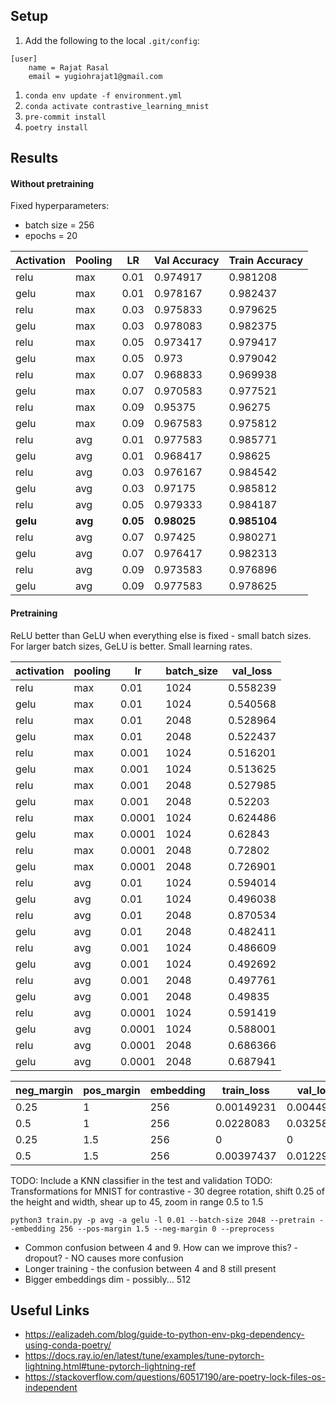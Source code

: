 ## Setup

1. Add the following to the local `.git/config`:
```
[user]
    name = Rajat Rasal
    email = yugiohrajat1@gmail.com
```
1. `conda env update -f environment.yml`
1. `conda activate contrastive_learning_mnist`
1. `pre-commit install`
1. `poetry install`

## Results
#### Without pretraining
Fixed hyperparameters:
- batch size = 256
- epochs = 20

| Activation   | Pooling   |   LR |   Val Accuracy |   Train Accuracy |
|--------------|-----------|------|-----------|-------------|
| relu         | max       | 0.01 |  0.974917 |    0.981208 |
| gelu         | max       | 0.01 |  0.978167 |    0.982437 |
| relu         | max       | 0.03 |  0.975833 |    0.979625 |
| gelu         | max       | 0.03 |  0.978083 |    0.982375 |
| relu         | max       | 0.05 |  0.973417 |    0.979417 |
| gelu         | max       | 0.05 |  0.973    |    0.979042 |
| relu         | max       | 0.07 |  0.968833 |    0.969938 |
| gelu         | max       | 0.07 |  0.970583 |    0.977521 |
| relu         | max       | 0.09 |  0.95375  |    0.96275  |
| gelu         | max       | 0.09 |  0.967583 |    0.975812 |
| relu         | avg       | 0.01 |  0.977583 |    0.985771 |
| gelu         | avg       | 0.01 |  0.968417 |    0.98625  |
| relu         | avg       | 0.03 |  0.976167 |    0.984542 |
| gelu         | avg       | 0.03 |  0.97175  |    0.985812 |
| relu         | avg       | 0.05 |  0.979333 |    0.984187 |
| **gelu**         | **avg**       | **0.05** |  **0.98025**  |    **0.985104** |
| relu         | avg       | 0.07 |  0.97425  |    0.980271 |
| gelu         | avg       | 0.07 |  0.976417 |    0.982313 |
| relu         | avg       | 0.09 |  0.973583 |    0.976896 |
| gelu         | avg       | 0.09 |  0.977583 |    0.978625 |

#### Pretraining
ReLU better than GeLU when everything else is fixed - small batch sizes.
For larger batch sizes, GeLU is better.
Small learning rates.

| activation   | pooling   |     lr |   batch_size |   val_loss |
|--------------|-----------|--------|--------------|------------|
| relu         | max       | 0.01   |         1024 |   0.558239 |
| gelu         | max       | 0.01   |         1024 |   0.540568 |
| relu         | max       | 0.01   |         2048 |   0.528964 |
| gelu         | max       | 0.01   |         2048 |   0.522437 |
| relu         | max       | 0.001  |         1024 |   0.516201 |
| gelu         | max       | 0.001  |         1024 |   0.513625 |
| relu         | max       | 0.001  |         2048 |   0.527985 |
| gelu         | max       | 0.001  |         2048 |   0.52203  |
| relu         | max       | 0.0001 |         1024 |   0.624486 |
| gelu         | max       | 0.0001 |         1024 |   0.62843  |
| relu         | max       | 0.0001 |         2048 |   0.72802  |
| gelu         | max       | 0.0001 |         2048 |   0.726901 |
| relu         | avg       | 0.01   |         1024 |   0.594014 |
| gelu         | avg       | 0.01   |         1024 |   0.496038 |
| relu         | avg       | 0.01   |         2048 |   0.870534 |
| gelu         | avg       | 0.01   |         2048 |   0.482411 |
| relu         | avg       | 0.001  |         1024 |   0.486609 |
| gelu         | avg       | 0.001  |         1024 |   0.492692 |
| relu         | avg       | 0.001  |         2048 |   0.497761 |
| gelu         | avg       | 0.001  |         2048 |   0.49835  |
| relu         | avg       | 0.0001 |         1024 |   0.591419 |
| gelu         | avg       | 0.0001 |         1024 |   0.588001 |
| relu         | avg       | 0.0001 |         2048 |   0.686366 |
| gelu         | avg       | 0.0001 |         2048 |   0.687941 |


|   neg_margin |   pos_margin |   embedding |   train_loss |   val_loss |
|--------------|--------------|-------------|--------------|------------|
|         0.25 |          1   |         256 |   0.00149231 | 0.00449065 |
|         0.5  |          1   |         256 |   0.0228083  | 0.0325808  |
|         0.25 |          1.5 |         256 |   0          | 0          |
|         0.5  |          1.5 |         256 |   0.00397437 | 0.0122953  |


TODO: Include a KNN classifier in the test and validation 
TODO: Transformations for MNIST for contrastive - 30 degree rotation, shift 0.25 of the height and width, shear up to 45, zoom in range 0.5 to 1.5

`python3 train.py -p avg -a gelu -l 0.01 --batch-size 2048 --pretrain --embedding 256 --pos-margin 1.5 --neg-margin 0 --preprocess`

- Common confusion between 4 and 9. How can we improve this? - dropout? - NO causes more confusion
- Longer training - the confusion between 4 and 8 still present
- Bigger embeddings dim - possibly... 512

## Useful Links
- https://ealizadeh.com/blog/guide-to-python-env-pkg-dependency-using-conda-poetry/
- https://docs.ray.io/en/latest/tune/examples/tune-pytorch-lightning.html#tune-pytorch-lightning-ref
- https://stackoverflow.com/questions/60517190/are-poetry-lock-files-os-independent
